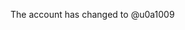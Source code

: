 The account has changed to @u0a1009

<!---
u0a/u0a is a ✨ special ✨ repository because its `README.md` (this file) appears on your GitHub profile.
You can click the Preview link to take a look at your changes.
--->
